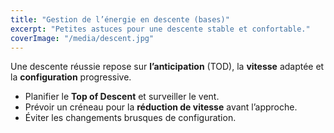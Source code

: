 ```yaml
---
title: "Gestion de l’énergie en descente (bases)"
excerpt: "Petites astuces pour une descente stable et confortable."
coverImage: "/media/descent.jpg"
---
```


Une descente réussie repose sur **l’anticipation** (TOD), la **vitesse** adaptée et la **configuration** progressive.

- Planifier le **Top of Descent** et surveiller le vent.
- Prévoir un créneau pour la **réduction de vitesse** avant l’approche.
- Éviter les changements brusques de configuration.

